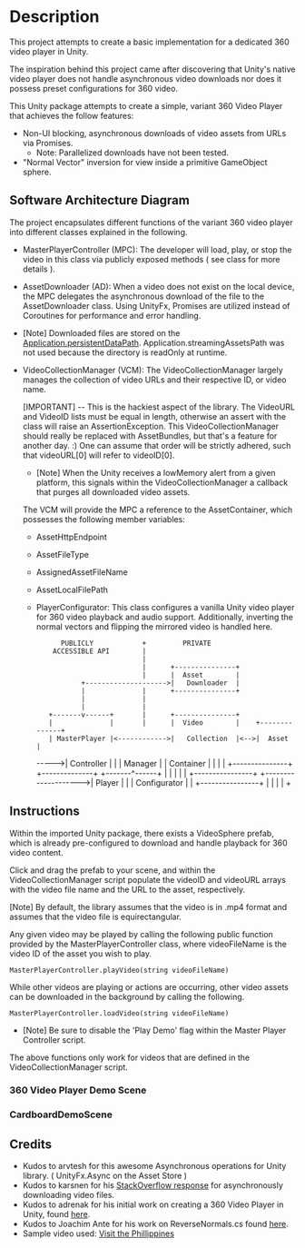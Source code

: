 # Description

This project attempts to create a basic implementation for a dedicated 360 video player in Unity.  

The inspiration behind this project came after discovering that Unity's native video player does not handle asynchronous video downloads nor does it possess preset configurations for 360 video. 

This Unity package attempts to create a simple, variant 360 Video Player that achieves the follow features:
- Non-UI blocking, asynchronous downloads of video assets from URLs via Promises. 
  - Note: Parallelized downloads have not been tested. 
- "Normal Vector" inversion for view inside a primitive GameObject sphere.

## Software Architecture Diagram 

The project encapsulates different functions of the variant 360 video player into different classes explained in the following. 

- MasterPlayerController (MPC): The developer will load, play, or stop the video in this class via publicly exposed methods ( see class for more details ).
- AssetDownloader (AD): When a video does not exist on the local device, the MPC delegates the asynchronous download of the file
  to the AssetDownloader class. Using UnityFx, Promises are utilized instead of Coroutines for performance and error handling.
 - [Note] Downloaded files are stored on the [Application.persistentDataPath](https://docs.unity3d.com/ScriptReference/Application-persistentDataPath.html). Application.streamingAssetsPath was not used because the directory is readOnly at runtime.
- VideoCollectionManager (VCM): The VideoCollectionManager largely manages the collection of video URLs and their respective ID, or video name. 

  [IMPORTANT] -- This is the hackiest aspect of the library. The VideoURL and VideoID lists must be equal in length, otherwise an assert with the class
  will raise an AssertionException. This VideoCollectionManager should really be replaced with AssetBundles, but that's a feature for another day. :) 
  One can assume that order will be strictly adhered, such that videoURL[0] will refer to videoID[0]. 

  - [Note] When the Unity receives a lowMemory alert from a given platform, this signals within the VideoCollectionManager a callback that purges all downloaded video assets. 

  The VCM will provide the MPC a reference to the AssetContainer, which possesses the following member variables:
   - AssetHttpEndpoint
   - AssetFileType
   - AssignedAssetFileName
   - AssetLocalFilePath

  - PlayerConfigurator: This class configures a vanilla Unity video player for 360 video playback and audio support. Additionally, inverting the normal vectors and flipping the mirrored video is handled here.  


              PUBLICLY            +         PRIVATE
            ACCESSIBLE API        |
                                  |
                                  |      +---------------+
                                  |      |  Asset        |
                   +-------------------->|   Downloader  |
                   |              |      +---------------+
                   |              |
                   |              |
           +-------v------+       |      +---------------+
           |              |       |      |  Video        |    +--------------+
           | MasterPlayer |<------------>|   Collection  |<-->|  Asset       |
     ----->|  Controller  |       |      |    Manager    |    |   Container  |
           |              |       |      +---------------+    +--------------+
           +-------^------+       |
                   |              |
                   |              |      +----------------+
                   +-------------------->|  Player        |
                                  |      |   Configurator |
                                  |      +----------------+
                                  |
                                  |
                                  |
                                  |
                                  +


## Instructions
Within the imported Unity package, there exists a VideoSphere prefab, which is already pre-configured to download and handle playback for 360 video content. 

Click and drag the prefab to your scene, and within the VideoCollectionManager script populate the videoID and videoURL arrays with the video file name and the URL to the asset, respectively. 

[Note] By default, the library assumes that the video is in .mp4 format and assumes that the video file is equirectangular. 

Any given video may be played by calling the following public function provided by the MasterPlayerController class, where videoFileName is the video ID of the asset you wish to play. 

`MasterPlayerController.playVideo(string videoFileName)`

While other videos are playing or actions are occurring, other video assets can be downloaded in the background by calling the following.

`MasterPlayerController.loadVideo(string videoFileName)`

- [Note] Be sure to disable the 'Play Demo' flag within the Master Player Controller script. 

The above functions only work for videos that are defined in the VideoCollectionManager script.

### 360 Video Player Demo Scene

### CardboardDemoScene




## Credits 
- Kudos to arvtesh for this awesome Asynchronous operations for Unity library. ( UnityFx.Async on the Asset Store ) 
- Kudos to karsnen for his [StackOverflow response]( https://stackoverflow.com/questions/45875240/unable-to-play-video-clip-downloaded-from-url-using-videoplayer-in-unity ) for asynchronously downloading video files. 
- Kudos to adrenak for his initial work on creating a 360 Video Player in Unity, found [here](https://github.com/adrenak/UniVRMedia).  
- Kudos to Joachim Ante for his work on ReverseNormals.cs found [here](http://wiki.unity3d.com/index.php/ReverseNormals).
- Sample video used: [Visit the Phillippines](https://www.youtube.com/watch?v=vQt2NRT5yP4)